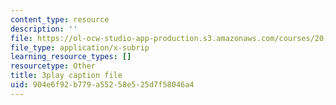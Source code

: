 ```yaml
---
content_type: resource
description: ''
file: https://ol-ocw-studio-app-production.s3.amazonaws.com/courses/20-219-becoming-the-next-bill-nye-writing-and-hosting-the-educational-show-january-iap-2015/904e6f92b779a55258e525d7f58046a4_XDBr39cwmbg.srt
file_type: application/x-subrip
learning_resource_types: []
resourcetype: Other
title: 3play caption file
uid: 904e6f92-b779-a552-58e5-25d7f58046a4
---
```


